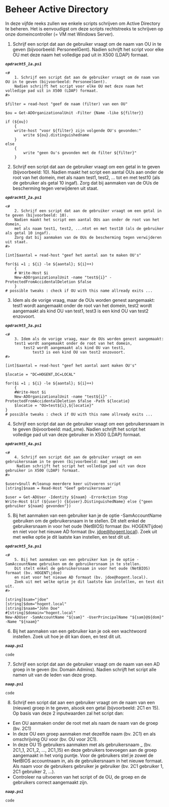 # Beheer Active Directory

In deze vijfde reeks zullen we enkele scripts schrijven om Active Directory te beheren. Het is eenvoudigst om deze scripts rechtstreeks te schrijven op onze domeincontroller (= VM met Windows Server).

1. Schrijf een script dat aan de gebruiker vraagt om de naam van OU in te geven (bijvoorbeeld: PersoneelGent). Nadien schrijft het script voor elke OU met deze naam het volledige pad uit in X500 (LDAP) formaat.  

***`opdracht5_1a.ps1`***
```
<#
    1. Schrijf een script dat aan de gebruiker vraagt om de naam van OU in te geven (bijvoorbeeld: PersoneelGent).
    Nadien schrijft het script voor elke OU met deze naam het volledige pad uit in X500 (LDAP) formaat.  
#>

$filter = read-host "geef de naam (filter) van een OU"

$ou = Get-ADOrganizationalUnit -Filter {Name -like ${filter}}

if (${ou})
    {
    write-host "voor ${filter} zijn volgende OU's gevonden:"
        write ${ou}.distinguishedname
    }
else
    {
        write "geen Ou's gevonden met de filter ${filter}"
    }
```

2. Schrijf een script dat aan de gebruiker vraagt om een getal in te geven (bijvoorbeeld: 10). Nadien maakt het script een aantal OUs aan onder de root van het domein, met als naam test1, test2, … tot en met test10 (als de gebruiker als getal 10 ingaf). Zorg dat bij aanmaken van de OUs de bescherming tegen verwijderen uit staat.  

***`opdracht5_2a.ps1`***  
```
<#
    2. Schrijf een script dat aan de gebruiker vraagt om een getal in te geven (bijvoorbeeld: 10).
    Nadien maakt het script een aantal OUs aan onder de root van het domein,
    met als naam test1, test2, ...ntot en met test10 (als de gebruiker als getal 10 ingaf).
    Zorg dat bij aanmaken van de OUs de bescherming tegen verwijderen uit staat.  
#>

[int]$aantal = read-host "geef het aantal aan te maken OU's"

for($i =1 ; ${i} -le ${aantal}; ${i}++)
    {
    # Write-Host $i
    New-ADOrganizationalUnit -name "test${i}" -ProtectedFromAccidentalDeletion $false
    }
# possible tweaks : check if OU with this name allready exits ...
```

3. Idem als de vorige vraag, maar de OUs worden genest aangemaakt: test1 wordt aangemaakt onder de root van het domein, test2 wordt aangemaakt als kind OU van test1, test3 is een kind OU van test2 enzovoort.

***`opdracht5_3a.ps1`***  
```
<#
    3. Idem als de vorige vraag, maar de OUs worden genest aangemaakt:
    test1 wordt aangemaakt onder de root van het domein,
        test2 wordt aangemaakt als kind OU van test1,
            test3 is een kind OU van test2 enzovoort.  
#>

[int]$aantal = read-host "geef het aantal aant maken OU's"

$locatie = "DC=HOGENT,DC=LOCAL"

for($i =1 ; ${i} -le ${aantal}; ${i}++)
    {
    #Write-Host $i
    New-ADOrganizationalUnit -name "test${i}" -ProtectedFromAccidentalDeletion $false -Path ${locatie}
    $locatie = "OU=test${i},${locatie}"
}
# possible tweaks : check if OU with this name allready exits ...
```

4. Schrijf een script dat aan de gebruiker vraagt om een gebruikersnaam in te geven (bijvoorbeeld: mad_sme). Nadien schrijft het script het volledige pad uit van deze gebruiker in X500 (LDAP) formaat.

***`opdracht5_4a.ps1`***  
```
<#
    4. Schrijf een script dat aan de gebruiker vraagt om een gebruikersnaam in te geven (bijvoorbeeld: mad_sme)
     Nadien schrijft het script het volledige pad uit van deze gebruiker in X500 (LDAP) formaat.  
#>

$user=$null #cleanup meerdere keer uitvoeren script
[string]$naam = Read-Host "Geef gebruikersnaam"

$user = Get-ADUser -Identity ${naam} -ErrorAction Stop
Write-Host $(if (${user}) {${user}.DistinguishedName} else {"geen gebruiker ${naam} gevonden"})
```

5. Bij het aanmaken van een gebruiker kan je de optie -SamAccountName gebruiken om de gebruikersnaam in te stellen. Dit stelt enkel de gebruikersnaam in voor het oude (NetBIOS) formaat (bv. HOGENT\jdoe) en niet voor het nieuwe AD formaat (bv. jdoe@hogent.local). Zoek uit met welke optie je dit laatste kan instellen, en test dit uit.

***`opdracht5_5a.ps1`***  
```
<#
    5. Bij het aanmaken van een gebruiker kan je de optie -SamAccountName gebruiken om de gebruikersnaam in te stellen.
    Dit stelt enkel de gebruikersnaam in voor het oude (NetBIOS) formaat (bv. HOGENT\jdoe)
    en niet voor het nieuwe AD formaat (bv. jdoe@hogent.local).
    Zoek uit met welke optie je dit laatste kan instellen, en test dit uit.  
#>

[string]$sam="jdoe"
[string]$dom="hogent.local"
[string]$naam="John Doe"
#[string]$domain="hogent.local"
New-ADUser -SamAccountName "${sam}" -UserPrincipalName "${sam}@${dom}" -Name "${naam}"
```

6. Bij het aanmaken van een gebruiker kan je ook een wachtwoord instellen. Zoek uit hoe je dit kan doen, en test dit uit.

***`naap.ps1`***  
```
code
```

7. Schrijf een script dat aan de gebruiker vraagt om de naam van een AD groep in te geven (bv. Domain Admins). Nadien schrijft het script alle namen uit van de leden van deze groep.

***`naap.ps1`***  
```
code
```

8.  Schrijf een script dat aan een gebruiker vraagt om de naam van een (nieuwe) groep in te geven, alsook een getal (bijvoorbeeld: 2C1 en 15). Op basis van deze 2 inputwaarden zal het script dan:

   * Een OU aanmaken onder de root met als naam de naam van de groep (bv. 2C1)
   * In deze OU een groep aanmaken met dezelfde naam (bv. 2C1) en als omschrijving OU voor <naam groep> (bv. OU voor 2C1).
   * In deze OU 15 gebruikers aanmaken met als gebruikersnaam <naam groep>_<nr> (bv. 2C1_1, 2C1_2, ..., 2C1_15) en deze gebruikers toevoegen aan de groep aangemaakt in het vorig puntje. Voor de gebruikers stel je zowel de NetBIOS accountnaam in, als de gebruikersnaam in het nieuwe formaat. Als naam voor de gebruikers gebruiker je <naam groep> gebruiker <nr> (bv. 2C1 gebruiker 1, 2C1 gebruiker 2, ...).
   * Controleer na uitvoeren van het script of de OU, de groep en de gebruikers correct aangemaakt zijn.

***`naap.ps1`***  
```
code
```
